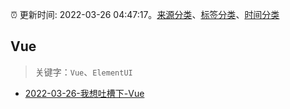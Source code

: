 :alarm_clock: 更新时间: 2022-03-26 04:47:17。[来源分类](../README.md)、[标签分类](../TAGS.md)、[时间分类](../TIMELINE.md)

## Vue


> 关键字：`Vue`、`ElementUI`



- [2022-03-26-我想吐槽下-Vue](https://www.v2ex.com/t/842996) 